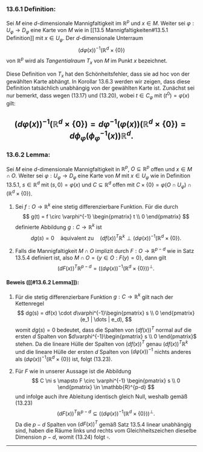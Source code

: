 ### 13.6.1 Definition:

Sei $M$ eine $d$-dimensionale Mannigfaltigkeit im $\mathbb{R}^p$ und $x \in M$. Weiter sei $\varphi : U_{\varphi} \rightarrow D_{\varphi}$ eine Karte von $M$ wie in [[13.5 Mannigfaltigkeiten#13.5.1 Definition]] mit $x \in U_{\varphi}$. Der $d$-dimensionale Unterraum 
$$
(d\varphi(x))^{-1}(\mathbb{R}^d \times \{0\})
$$
von $\mathbb{R}^p$ wird als *Tangentialraum* $T_x$ von $M$ im Punkt $x$ bezeichnet.

Diese Definition von $T_x$ hat den Schönheitsfehler, dass sie ad hoc von der gewählten Karte abhängt. In Korollar 13.6.3 werden wir zeigen, dass diese Definition tatsächlich unabhängig von der gewählten Karte ist. Zunächst sei nur bemerkt, dass wegen (13.17) und (13.20), wobei $t \in C_{\varphi}$ mit $(t^0) = \varphi(x)$ gilt:

$$
(d\varphi(x))^{-1}(\mathbb{R}^d \times \{0\}) = d\varphi^{-1}(\varphi(x)) (\mathbb{R}^d \times \{0\}) = d\phi_{\varphi}(\phi^{-1}_{\varphi} (x)) \mathbb{R}^d.
$$
---
### 13.6.2 Lemma:

Sei $M$ eine $d$-dimensionale Mannigfaltigkeit in $\mathbb{R}^p$, $O \subseteq \mathbb{R}^p$ offen und $x \in M \cap O$. Weiter sei $\varphi : U_{\varphi} \rightarrow D_{\varphi}$ eine Karte von $M$ mit $x \in U_{\varphi}$ wie in Definition 13.5.1, $s \in \mathbb{R}^d$ mit $(s, 0) = \varphi(x)$ und $C \subseteq \mathbb{R}^d$ offen mit $C \times \{0\} = \varphi(O \cap U_{\varphi}) \cap (\mathbb{R}^d \times \{0\})$.

1. Sei $f : O \rightarrow \mathbb{R}^k$ eine stetig differenzierbare Funktion. Für die durch
   $$
   g(t) = f \circ \varphi^{-1} \begin{pmatrix} t \\ 0 \end{pmatrix}
   $$
   definierte Abbildung $g : C \rightarrow \mathbb{R}^k$ ist
   $$
   dg(s) = 0 \quad \text{äquivalent zu} \quad (df(x))^T \mathbb{R}^k \perp (d\varphi(x))^{-1}(\mathbb{R}^d \times \{0\}). \tag{13.23}
   $$

2. Falls die Mannigfaltigkeit $M \cap O$ implizit durch $F : O \rightarrow \mathbb{R}^{p-d}$ wie in Satz 13.5.4 definiert ist, also $M \cap O = \{ y \in O : F(y) = 0 \}$, dann gilt
   $$
   (dF(x))^T \mathbb{R}^{p-d} = ((d\varphi(x))^{-1}(\mathbb{R}^d \times \{0\}))^{\perp}. \tag{13.24}
   $$
#### Beweis ([[#13.6.2 Lemma]]):

1. Für die stetig differenzierbare Funktion $g : C \rightarrow \mathbb{R}^k$ gilt nach der Kettenregel
   $$
   dg(s) = df(x) \cdot d\varphi^{-1}\begin{pmatrix} s \\ 0 \end{pmatrix} (e_1 | \dots | e_d),
   $$
   womit $dg(s) = 0$ bedeutet, dass die Spalten von $(df(x))^T$ normal auf die ersten $d$ Spalten von $d\varphi^{-1}\begin{pmatrix} s \\ 0 \end{pmatrix}$ stehen. Da die lineare Hülle der Spalten von $(df(x))^T$ genau $(df(x))^T \mathbb{R}^k$ und die lineare Hülle der ersten $d$ Spalten von $(d\varphi(x))^{-1}$ nichts anderes als $(d\varphi(x))^{-1}(\mathbb{R}^d \times \{0\})$ ist, folgt (13.23).

2. Für $F$ wie in unserer Aussage ist die Abbildung
   $$
   C \ni s \mapsto F \circ \varphi^{-1} \begin{pmatrix} s \\ 0 \end{pmatrix} \in \mathbb{R}^{p-d}
   $$
   und infolge auch ihre Ableitung identisch gleich Null, weshalb gemäß (13.23)
   $$
   (dF(x))^T \mathbb{R}^{p-d} \subseteq ((d\varphi(x))^{-1}(\mathbb{R}^d \times \{0\}))^{\perp}.
   $$
   Da die $p - d$ Spalten von $(dF(x))^T$ gemäß Satz 13.5.4 linear unabhängig sind, haben die Räume links und rechts vom Gleichheitszeichen dieselbe Dimension $p - d$, womit (13.24) folgt $\square$.
---
